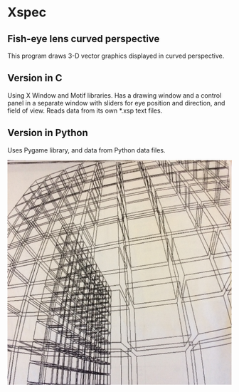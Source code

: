 # Xspec
Fish-eye lens curved perspective
--------------------------------
This program draws 3-D vector graphics displayed in curved perspective.

## Version in C
Using X Window and Motif libraries. Has a drawing window and a control panel in a separate window with sliders for eye position and direction, and field of view.
Reads data from its own *.xsp text files.

## Version in Python
Uses Pygame library, and data from Python data files. 


![screenshot](https://github.com/bitslayer42/Xspec/raw/master/Xspec_lg.JPG)
